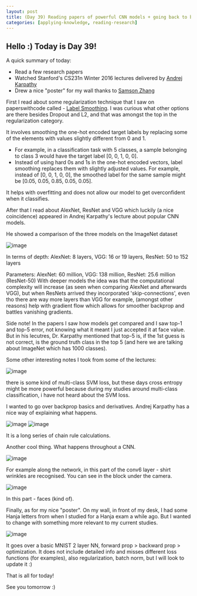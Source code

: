 ```yaml
---
layout: post
title: (Day 39) Reading papers of powerful CNN models + going back to basics (+ some more Andrej Karpathy lectures)
categories: [applying-knowledge, reading-research]
---
```


## Hello :) Today is Day 39!
A quick summary of today:
* Read a few research papers
* Watched Stanford's CS231n Winter 2016 lectures delivered by [Andrej Karpathy](https://youtu.be/NfnWJUyUJYU?list=PLkt2uSq6rBVctENoVBg1TpCC7OQi31AlC)
* Drew a nice "poster" for my wall thanks to [Samson Zhang](https://youtu.be/w8yWXqWQYmU)

First I read about some regularization technique that I saw on paperswithcode called - [Label Smoothing](https://paperswithcode.com/method/label-smoothing). I was curious what other options are there besides Dropout and L2, and that was amongst the top in the regularization category. 

It involves smoothing the one-hot encoded target labels by replacing some of the elements with values slightly different from 0 and 1. 
* For example, in a classification task with 5 classes, a sample belonging to class 3 would have the target label [0, 0, 1, 0, 0]. 
* Instead of using hard 0s and 1s in the one-hot encoded vectors, label smoothing replaces them with slightly adjusted values. For example, instead of [0, 0, 1, 0, 0], the smoothed label for the same sample might be [0.05, 0.05, 0.85, 0.05, 0.05]. 

It helps with overfitting and does not allow our model to get overconfident when it classifies. 

After that I read about AlexNet, ResNet and VGG which luckily (a nice coincidence) appeared in Andrej Karpathy's lecture about popular CNN models. 

He showed a comparison of the three models on the ImageNet dataset

![image](https://github.com/user-attachments/assets/de42b5f5-57e0-4c1a-8384-597d6faa29cb)

In terms of depth: AlexNet: 8 layers, VGG: 16 or 19 layers, ResNet: 50 to 152 layers

Parameters: AlexNet: 60 million, VGG: 138 million, ResNet: 25.6 million (ResNet-50)
With deeper models the idea was that the computational complexity will increase (as seen when comparing AlexNet and afterwards VGG), but when ResNets arrived they incorporated 'skip-connections', even tho there are way more layers than VGG for example, (amongst other reasons) help with gradient flow which allows for smoother backprop and battles vanishing gradients. 

Side note! In the papers I saw how models get compared and I saw top-1 and top-5 error, not knowing what it meant I just accepted it at face value. But in his lecutres, Dr. Karpathy mentioned that top-5 is, if the 1st guess is not correct, is the ground truth class in the top 5 (and here we are talking about ImageNet which has 1000 classes).

Some other interesting notes I took from some of the lectures:

![image](https://github.com/user-attachments/assets/55dfd103-fd4d-45a2-9d82-704dc7b0ee87)

there is some kind of multi-class SVM loss, but these days cross entropy might be more powerful because during my studies around multi-class classification, i have not heard about the SVM loss. 

I wanted to go over backprop basics and derivatives. Andrej Karpathy has a nice way of explaining what happens.

![image](https://github.com/user-attachments/assets/f99f4dab-dc6f-4e58-a54b-3022d7b7f2b9)
![image](https://github.com/user-attachments/assets/3a544a3b-b594-435c-b7df-613b6253cc03)

It is a long series of chain rule calculations. 

Another cool thing. What happens throughout a CNN.

![image](https://github.com/user-attachments/assets/43037eb1-6c92-4b7b-bcf7-e6bcf080819b)

For example along the network, in this part of the conv6 layer - shirt wrinkles are recognised. You can see in the block under the camera.

![image](https://github.com/user-attachments/assets/eb25ff89-56b3-42d9-9825-576da97575b6)

In this part - faces (kind of). 

Finally, as for my nice "poster". On my wall, in front of my desk, I had some Hanja letters from when I studied for a Hanja exam a while ago. But I wanted to change with something more relevant to my current studies. 

![image](https://github.com/user-attachments/assets/31873740-cce8-4211-9b7e-34aa36f2ce94)

It goes over a basic MNIST 2 layer NN, forward prop > backward prop > optimization.
It does not include detailed info and misses different loss functions (for examples), also regularization, batch norm, but I will look to update it :)

That is all for today!

See you tomorrow :) 
